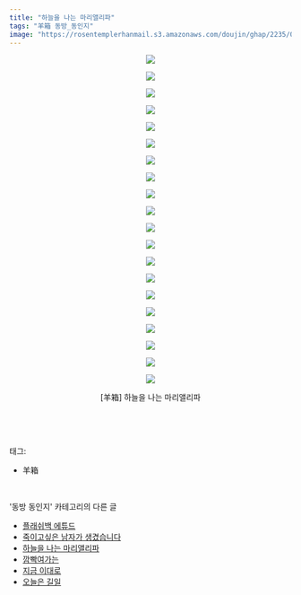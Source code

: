 ```yaml
---
title: "하늘을 나는 마리앨리파"
tags: "羊箱 동방_동인지"
image: "https://rosentemplerhanmail.s3.amazonaws.com/doujin/ghap/2235/001.jpg"
---
```

<div class="article">
<p style="text-align: center; clear: none; float: none;"><img src="{{ site.imgserver11 }}/ghap/2235/001.jpg"/></p>
<p style="text-align: center; clear: none; float: none;"><img src="{{ site.imgserver11 }}/ghap/2235/002.jpg"/></p>
<p style="text-align: center; clear: none; float: none;"><img src="{{ site.imgserver11 }}/ghap/2235/003.jpg"/></p>
<p style="text-align: center; clear: none; float: none;"><img src="{{ site.imgserver11 }}/ghap/2235/004.jpg"/></p>
<p style="text-align: center; clear: none; float: none;"><img src="{{ site.imgserver11 }}/ghap/2235/005.jpg"/></p>
<p style="text-align: center; clear: none; float: none;"><img src="{{ site.imgserver11 }}/ghap/2235/006.jpg"/></p>
<p style="text-align: center; clear: none; float: none;"><img src="{{ site.imgserver11 }}/ghap/2235/007.jpg"/></p>
<p style="text-align: center; clear: none; float: none;"><img src="{{ site.imgserver11 }}/ghap/2235/008.jpg"/></p>
<p style="text-align: center; clear: none; float: none;"><img src="{{ site.imgserver11 }}/ghap/2235/009.jpg"/></p>
<p style="text-align: center; clear: none; float: none;"><img src="{{ site.imgserver11 }}/ghap/2235/010.jpg"/></p>
<p style="text-align: center; clear: none; float: none;"><img src="{{ site.imgserver11 }}/ghap/2235/011.jpg"/></p>
<p style="text-align: center; clear: none; float: none;"><img src="{{ site.imgserver11 }}/ghap/2235/012.jpg"/></p>
<p style="text-align: center; clear: none; float: none;"><img src="{{ site.imgserver11 }}/ghap/2235/013.jpg"/></p>
<p style="text-align: center; clear: none; float: none;"><img src="{{ site.imgserver11 }}/ghap/2235/014.jpg"/></p>
<p style="text-align: center; clear: none; float: none;"><img src="{{ site.imgserver11 }}/ghap/2235/015.jpg"/></p>
<p style="text-align: center; clear: none; float: none;"><img src="{{ site.imgserver11 }}/ghap/2235/016.jpg"/></p>
<p style="text-align: center; clear: none; float: none;"><img src="{{ site.imgserver11 }}/ghap/2235/017.jpg"/></p>
<p style="text-align: center; clear: none; float: none;"><img src="{{ site.imgserver11 }}/ghap/2235/018.jpg"/></p>
<p style="text-align: center; clear: none; float: none;"><img src="{{ site.imgserver11 }}/ghap/2235/019.jpg"/></p>
<p style="text-align: center; clear: none; float: none;"><img src="{{ site.imgserver11 }}/ghap/2235/020.jpg"/></p>
<p style="text-align: center; clear: none; float: none;">[羊箱] 하늘을 나는 마리앨리파</p>
<p><br/></p>
</div><br/>
<div class="tagTrail">
<p>태그: </p>
<ul>
<li>羊箱</li>
</ul>
</div><br/>
<div class="another">
<p>'동방 동인지' 카테고리의 다른 글</p>
<ul>
<li><a href="/ghap_2238">플래쉬백 에튜드</a></li>
<li><a href="/ghap_2236">죽이고싶은 남자가 생겼습니다</a></li>
<li><a href="/ghap_2235">하늘을 나는 마리앨리파</a></li>
<li><a href="/ghap_2234">깜빡여가는</a></li>
<li><a href="/ghap_2232">지금 이대로</a></li>
<li><a href="/ghap_2231">오늘은 길일</a></li>
</ul>
</div><br/>
<div class="cb_module cb_fluid">
<div class="cb_wrt cb_profile">
</div><!-- commentList close -->
</div><br/>
